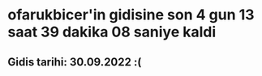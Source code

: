 # ofarukbicer'in gidisine son 4 gun 13 saat 39 dakika 08 saniye kaldi

## Gidis tarihi: 30.09.2022 :(